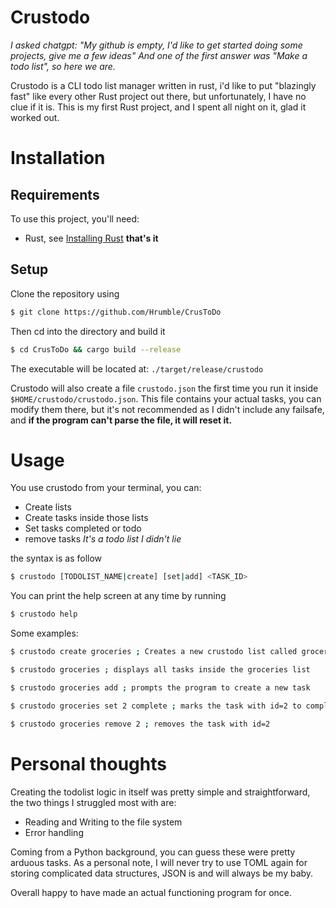 # Crustodo
*I asked chatgpt:
"My github is empty, I'd like to get started doing some projects, give me a few ideas"
And one of the first answer was "Make a todo list", so here we are.*

Crustodo is a CLI todo list manager written in rust, i'd like to put "blazingly fast" like every other Rust project out there, but unfortunately, I have no clue if it is.
This is my first Rust project, and I spent all night on it, glad it worked out.

# Installation
## Requirements
To use this project, you'll need:
- Rust, see [Installing Rust](https://www.rust-lang.org/tools/install)
**that's it** 
## Setup 

Clone the repository using 
```sh 
$ git clone https://github.com/Hrumble/CrusToDo
```

Then cd into the directory and build it
```sh
$ cd CrusToDo && cargo build --release
```

The executable will be located at: `./target/release/crustodo`

Crustodo will also create a file `crustodo.json` the first time you run it inside `$HOME/crustodo/crustodo.json`.
This file contains your actual tasks, you can modify them there, but it's not recommended as I didn't
include any failsafe, and **if the program can't parse the file, it will reset it.**
# Usage

You use crustodo from your terminal, you can:
- Create lists
- Create tasks inside those lists
- Set tasks completed or todo
- remove tasks
*It's a todo list I didn't lie*

the syntax is as follow
```sh
$ crustodo [TODOLIST_NAME|create] [set|add] <TASK_ID>
```
You can print the help screen at any time by running 
```sh
$ crustodo help
```

Some examples:
```sh
$ crustodo create groceries ; Creates a new crustodo list called groceries

$ crustodo groceries ; displays all tasks inside the groceries list

$ crustodo groceries add ; prompts the program to create a new task

$ crustodo groceries set 2 complete ; marks the task with id=2 to complete

$ crustodo groceries remove 2 ; removes the task with id=2
```
# Personal thoughts 

Creating the todolist logic in itself was pretty simple and straightforward, the two things I struggled most with are:
- Reading and Writing to the file system
- Error handling

Coming from a Python background, you can guess these were pretty arduous tasks. As a personal note, I will never try to use TOML again for storing complicated data structures, JSON is and will always be my baby.

Overall happy to have made an actual functioning program for once.
